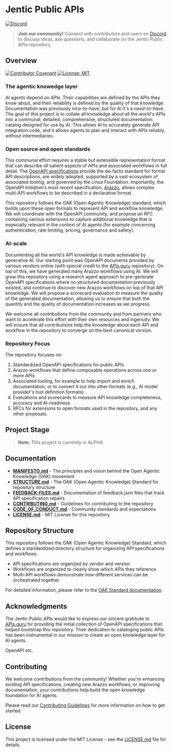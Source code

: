 # Jentic Public APIs

[![Discord](https://img.shields.io/badge/JOIN%20OUR%20DISCORD-COMMUNITY-7289DA?style=plastic&logo=discord&logoColor=white)](https://discord.gg/yrxmDZWMqB)

> **Join our community!** Connect with contributors and users on [Discord](https://discord.gg/yrxmDZWMqB) to discuss ideas, ask questions, and collaborate on the Jentic Public APIs repository.

## Overview

[![Contributor Covenant](https://img.shields.io/badge/Contributor%20Covenant-2.1-40c463.svg)](CODE_OF_CONDUCT.md)
[![License: MIT](https://img.shields.io/badge/License-MIT-yellow.svg)](LICENSE.md)

### The agentic knowedge layer

AI agents depend on APIs. Their capabilities are defined by the APIs they know about, and their reliability is defined by the quality of that knowledge. Documentation was previously nice-to-have, but for AI it's a *need-to-have*. The goal of this project is to collate all knowledge about all the world's APIs into a communal, detailed, comprehensive, structured documentation catalog designed for use by AI.  This allows AI to accurately generate API integration code, and it allows agents to plan and interact with APIs reliably, without intermediaries.

### Open source and open standards

This communal effort requires a stable but extensible representation format that can describe all salient aspects of APIs and associated workflows in full detail. The [OpenAPI specifications](https://www.openapis.org/) provide the de-facto standard for formal API descriptions, are widely adopted, supported by a vast ecosystem of associated tooling, and governed by the Linux Foundation. Importantly, the OpenAPI Initiative's most recent specification, [Arazzo](https://www.openapis.org/arazzo), allows complex multi-API workflows to be described in a declarative format. 

This repository follows the OAK (Open Agentic Knowledge) standard, which builds upon these open formats to represent API and workflow knowledge. We will coordinate with the OpenAPI community, and propose an RFC containing various extensions to capture additional knowledge that is especially relevant in the context of AI agents (for example concerning authentication, rate limiting, pricing, governance and safety).

### AI-scale

Documenting all the world's API knowledge is made achievable by generative AI. Our starting point was OpenAPI documents provided by various vendors online (with special credit to the [APIs.guru](https://apis.guru/) repository). On top of this, we have generated many Arazzo workflows using AI. We will grow this repository using a research agent approach to pre-generate OpenAPI specifications where no structured documentation previously existed, and continue to discover new Arazzo workflows on top of that API knowledge.  We will propose a scorecard evaluation to measure the quality of the generated documentation, allowing us to ensure that both the quantity and the quality of documentation increases as we progress.

We welcome all contributions from the community and from partners who want to accelerate this effort with their own resources and ingenuity. We will ensure that all contributions help the knowledge about each API and workflow in the repository to converge on the best canonical version.

### Repository Focus

The repository focuses on:
1. Standardized OpenAPI specifications for public APIs
1. Arazzo workflows that define composable operations across one or more APIs
1. Associated tooling, for example to help import and enrich documentation, or to convert it out into other formats (e.g., AI model provider's tool definition formats).
1. Evaluations and scorecards to measure API knowledge completeness, accuracy and AI-readiness
1. RFCs for extensions to open formats used in the repository, and any other proposals.

## Project Stage

> **Note:** This project is currently in ALPHA.

## Documentation

* [**MANIFESTO.md**](MANIFESTO.md) - The principles and vision behind the Open Agentic Knowledge (OAK) movement
* [**STRUCTURE.md**](STRUCTURE.md) - The OAK (Open Agentic Knowledge) Standard for repository structure
* [**FEEDBACK-FILES.md**](FEEDBACK-FILES.md) - Documentation of feedback.json files that track API specification repairs
* [**CONTRIBUTING.md**](CONTRIBUTING.md) - Guidelines for contributing to the repository
* [**CODE_OF_CONDUCT.md**](CODE_OF_CONDUCT.md) - Community standards and expectations
* [**LICENSE.md**](LICENSE.md) - MIT License for this repository

## Repository Structure

This repository follows the OAK (Open Agentic Knowledge) Standard, which defines a standardized directory structure for organizing API specifications and workflows.

- API specifications are organized by vendor and version
- Workflows are organized to clearly show which APIs they reference
- Multi-API workflows demonstrate how different services can be orchestrated together

For detailed information, please refer to the [OAK Standard documentation](STRUCTURE.md).


## Acknowledgments

The Jentic Public APIs would like to express our sincere gratitude to [APIs.guru](https://apis.guru/) for providing the initial collection of OpenAPI specifications that helped bootstrap this repository. Their dedication to cataloging public APIs has been instrumental in our mission to create an open knowledge layer for AI agents.

OpenAPI etc.

## Contributing

We welcome contributions from the community! Whether you're enhancing existing API specifications, creating new Arazzo workflows, or improving documentation, your contributions help build the open knowledge foundation for AI agents.

Please read our [Contributing Guidelines](CONTRIBUTING.md) for more information on how to get started.

## License

This project is licensed under the MIT License - see the [LICENSE.md](LICENSE.md) file for details.
